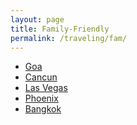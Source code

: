 ```yaml
---
layout: page
title: Family-Friendly
permalink: /traveling/fam/
---
```


<ul>
<li><a href="../locations/goa">Goa</a></li>
<li><a href="../locations/cancun">Cancun</a></li>
<li><a href="../locations/vegas">Las Vegas</a></li>
<li><a href="../locations/phoenix">Phoenix</a></li>
<li><a href="../locations/bangkok">Bangkok</a></li>
</ul>
